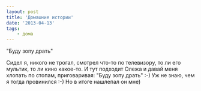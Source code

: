 ```yaml
---
layout: post
title: 'Домашние истории'
date: '2013-04-13'
tags:
	- дома
---
```


"Буду зопу драть"
<!-- Read more -->

Сидел я, никого не трогал, смотрел что-то по телевизору, то ли его мультик, то ли кино какое-то. И тут подходит Олежа и давай меня хлопать по стопам, приговаривая: "Буду зопу драть" :-) Уж не знаю, чем я тогда провинился :-) Но в итоге нашлепал он мне)